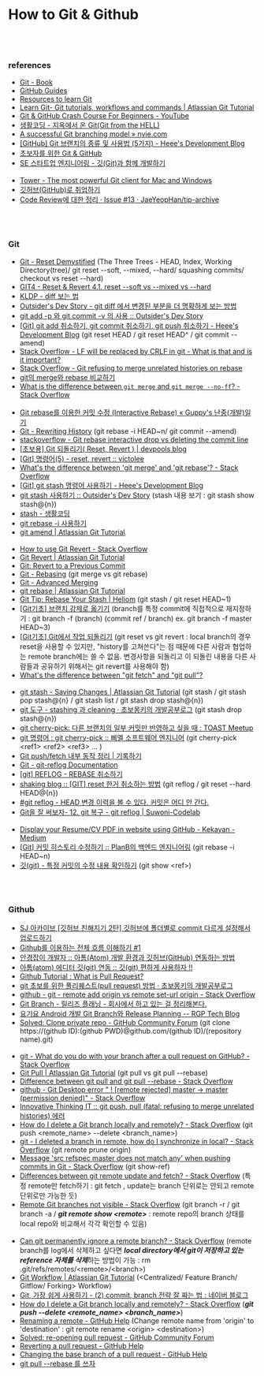 How to Git & Github
==========


 <br/><br/>


### references
- [Git - Book](https://git-scm.com/book/en/v2)
- [GitHub Guides](https://guides.github.com/)
- [Resources to learn Git](http://try.github.io/)
- [Learn Git- Git tutorials, workflows and commands | Atlassian Git Tutorial](https://www.atlassian.com/git)
- [Git & GitHub Crash Course For Beginners - YouTube](https://www.youtube.com/watch?v=SWYqp7iY_Tc)
- [생활코딩 - 지옥에서 온 Git(Git from the HELL)](https://www.youtube.com/playlist?list=PLuHgQVnccGMA8iwZwrGyNXCGy2LAAsTXk)
- [A successful Git branching model » nvie.com](https://nvie.com/posts/a-successful-git-branching-model/)
- [[GitHub] Git 브랜치의 종류 및 사용법 (5가지) - Heee's Development Blog](https://gmlwjd9405.github.io/2018/05/11/types-of-git-branch.html)
- [초보자를 위한 Git & GitHub](https://www.slideshare.net/jayjin0427/git-github-145104268?fbclid=IwAR0czFuOQALN6gybwm2CnKmf7nBApFeT07-Y-AUZ5In3prcW7_bTzUYZlC8)
- [SE 스타트업 엔지니어링 - 깃(Git)과 함께 개발하기](https://tech.10000lab.xyz/git/using-git-as-you-work.html)  <br/><br/>
- [Tower - The most powerful Git client for Mac and Windows](https://www.git-tower.com/windows)
- [깃허브(GitHub)로 취업하기](https://sujinlee.me/professional-github/)
- [Code Review에 대한 정리 · Issue #13 · JaeYeopHan/tip-archive](https://github.com/JaeYeopHan/tip-archive/issues/13)


 <br/><br/>


### Git 
- [Git - Reset Demystified](https://git-scm.com/book/en/v2/Git-Tools-Reset-Demystified) (The Three Trees - HEAD, Index, Working Directory(tree)/ git reset --soft, --mixed, --hard/ squashing commits/ checkout vs reset --hard) 
- [GIT4 - Reset & Revert 4.1. reset --soft vs --mixed vs --hard](https://www.youtube.com/watch?v=DZSZowycr2o&list=PLuHgQVnccGMAvTJlPGzizAkyqXfZ9IyY8&index=6)
- [KLDP - diff 보는 법](https://kldp.org/node/103533)
- [Outsider's Dev Story - git diff 에서 변경된 부분을 더 명확하게 보는 방법](https://blog.outsider.ne.kr/1011) 
- [git add -p 와 git commit -v 의 사용 :: Outsider's Dev Story](https://blog.outsider.ne.kr/1247)
- [[Git] git add 취소하기, git commit 취소하기, git push 취소하기 - Heee's Development Blog](https://gmlwjd9405.github.io/2018/05/25/git-add-cancle.html) (git reset HEAD <file> / git reset HEAD^ / git commit --amend)
- [Stack Overflow - LF will be replaced by CRLF in git - What is that and is it important?](https://stackoverflow.com/questions/5834014/lf-will-be-replaced-by-crlf-in-git-what-is-that-and-is-it-important)
- [Stack Overflow - Git refusing to merge unrelated histories on rebase](https://stackoverflow.com/questions/37937984/git-refusing-to-merge-unrelated-histories-on-rebase/37938036#37938036)
- [git의 merge와 rebase 비교하기](https://blog.outsider.ne.kr/666)
- [What is the difference between `git merge` and `git merge --no-ff`? - Stack Overflow](https://stackoverflow.com/questions/9069061/what-is-the-difference-between-git-merge-and-git-merge-no-ff)  <br/><br/>
- [Git rebase를 이용한 커밋 수정 (Interactive Rebase) « Guppy's 난중(개발)일기](https://wckhg89.github.io/archivers/rebase)
- [Git - Rewriting History](https://git-scm.com/book/en/v2/Git-Tools-Rewriting-History#_git_amend) (git rebase -i HEAD~n/ git commit --amend)
- [stackoverflow - Git rebase interactive drop vs deleting the commit line](https://stackoverflow.com/questions/35846154/git-rebase-interactive-drop-vs-deleting-the-commit-line)
- [[초보용] Git 되돌리기( Reset, Revert ) | devpools blog](http://www.devpools.kr/2017/02/05/%EC%B4%88%EB%B3%B4%EC%9A%A9-git-%EB%90%98%EB%8F%8C%EB%A6%AC%EA%B8%B0-reset-revert/)
- [[Git] 명령어(5) - reset, revert :: victolee](https://victorydntmd.tistory.com/79)
- [What's the difference between 'git merge' and 'git rebase'? - Stack Overflow](https://stackoverflow.com/questions/16666089/whats-the-difference-between-git-merge-and-git-rebase/16666418#16666418)
- [[Git] git stash 명령어 사용하기 - Heee's Development Blog](https://gmlwjd9405.github.io/2018/05/18/git-stash.html)
- [git stash 사용하기 :: Outsider's Dev Story](https://blog.outsider.ne.kr/788) (stash 내용 보기 : git stash show stash@{n})
- [stash - 생활코딩](https://opentutorials.org/course/2708/15332)
- [git rebase -i 사용하기](https://jupiny.com/2018/05/07/git-rebase-i-option/)
- [git amend | Atlassian Git Tutorial](https://ko.atlassian.com/git/tutorials/rewriting-history)  <br/><br/>
- [How to use Git Revert - Stack Overflow](https://stackoverflow.com/questions/19032296/how-to-use-git-revert)
- [Git Revert | Atlassian Git Tutorial](https://www.atlassian.com/git/tutorials/undoing-changes/git-revert)
- [Git: Revert to a Previous Commit](https://stackabuse.com/git-revert-to-a-previous-commit/)
- [Git - Rebasing](https://git-scm.com/book/en/v2/Git-Branching-Rebasing) (git merge vs git rebase)
- [Git - Advanced Merging](https://git-scm.com/book/en/v2/Git-Tools-Advanced-Merging#_reverse_commit)
- [git rebase | Atlassian Git Tutorial](https://www.atlassian.com/git/tutorials/rewriting-history/git-rebase)
- [Git Tip: Rebase Your Stash | Heliom](http://heliom.ca/blog/posts/git-tip-rebase-your-stash) (git stash / git reset HEAD~1)
- [[Git기초] 브랜치 강제로 옮기기](https://cornswrold.tistory.com/251) (branch를 특정 commit에 직접적으로 재지정하기 : git branch -f (branch) (commit ref / branch) ex. git branch -f master HEAD~3)
- [[Git기초] Git에서 작업 되돌리기](https://cornswrold.tistory.com/252) (git reset vs git revert : local branch의 경우 reset을 사용할 수 있지만, "history를 고쳐쓴다"는 점 때문에 다른 사람과 협업하는 remote branch에는 쓸 수 없음. 변경사항을 되돌리고 이 되돌린 내용을 다른 사람들과 공유하기 위해서는 git revert를 사용해야 함)
- [What's the difference between "git fetch" and "git pull"?](https://www.git-tower.com/learn/git/faq/difference-between-git-fetch-git-pull)  <br/><br/>
- [git stash - Saving Changes | Atlassian Git Tutorial](https://www.atlassian.com/git/tutorials/saving-changes/git-stash) (git stash / git stash pop stash@{n} / git stash list / git stash drop stash@{n})
- [git 도구 - stashing 과 cleaning · 초보몽키의 개발공부로그](https://wayhome25.github.io/git/2017/05/16/git-07-stashing-cleaning/) (git stash drop stash@{n})
- [git cherry-pick: 다른 브랜치의 일부 커밋만 반영하고 싶을 때 : TOAST Meetup](https://meetup.toast.com/posts/45)
- [git 명령어 : git cherry-pick :: 삐멜 소프트웨어 엔지니어](https://imasoftwareengineer.tistory.com/7) (git cherry-pick \<ref1\> \<ref2\> \<ref3\> ... )
- [Git push/fetch 내부 동작 정리 | 기록하기](https://hongsii.github.io/2018/11/08/git-push-fetch/)
- [Git - git-reflog Documentation](https://git-scm.com/docs/git-reflog)
- [[git] REFLOG - REBASE 취소하기](https://americanopeople.tistory.com/206)
- [shaking blog :: [GIT] reset 한거 취소하는 방법](https://88240.tistory.com/284) (git reflog / git reset --hard HEAD@{n})
- [#git reflog - HEAD 변경 이력을 볼 수 있다. 커밋은 어디 안 간다.](http://ohyecloudy.com/pnotes/archives/1994/)
- [Git을 잘 써보자- 12. git 복구 - git reflog | Suwoni-Codelab](https://suwoni-codelab.com/git/2018/04/07/Git-reflog/)  <br/><br/>
- [Display your Resume/CV PDF in website using GitHub - Kekayan - Medium](https://medium.com/@kekayan/display-your-resume-cv-pdf-in-website-using-github-73a088ac961d)
- [[Git] 커밋 히스토리 수정하기 :: PlanB의 백엔드 엔지니어링](https://planbs.tistory.com/entry/Git-%EC%BB%A4%EB%B0%8B-%ED%9E%88%EC%8A%A4%ED%86%A0%EB%A6%AC-%EC%88%98%EC%A0%95%ED%95%98%EA%B8%B0) (git rebase -i HEAD~n)
- [깃(git) - 특정 커밋의 수정 내용 확인하기](https://awesometic.tistory.com/179) (git show \<ref\>)


 <br/><br/>
  

### Github
- [SJ 아카이브 [깃허브 친해지기 2탄] 깃허브에 폴더별로 commit 다르게 설정해서 업로드하기](https://sojungarchive0414.blogspot.com/2018/03/2-commit.html)
- [Github를 이용하는 전체 흐름 이해하기 #1](https://blog.outsider.ne.kr/865)
- [안경잡이 개발자 :: 아톰(Atom) 개발 환경과 깃허브(GitHub) 연동하는 방법](https://ndb796.tistory.com/51)
- [아톰(atom) 에디터 깃(git) 연동 :: 깃(git) 편하게 사용하자 !!](http://blog.naver.com/PostView.nhn?blogId=wlgh325&logNo=221443819508&categoryNo=46&parentCategoryNo=0&viewDate=&currentPage=1&postListTopCurrentPage=1&from=search) 
- [Github Tutorial : What is Pull Request?](https://www.youtube.com/watch?v=e3bjQX9jIBk)
- [git 초보를 위한 풀리퀘스트(pull request) 방법 · 초보몽키의 개발공부로그](https://wayhome25.github.io/git/2017/07/08/git-first-pull-request-story/)
- [github - git - remote add origin vs remote set-url origin - Stack Overflow](https://stackoverflow.com/questions/42830557/git-remote-add-origin-vs-remote-set-url-origin/42830632)
- [Git Branch - 릴리즈 플래닝 - 회사에서 하고 있는 걸 정리해본다.](https://thdev.tech/android/git/2018/01/21/Git-Branch/)
- [요기요 Android 개발 Git Branch와 Release Planning -- RGP Tech Blog](https://rgpkorea.github.io/posts/ygy-android-release-planning/)
- [Solved: Clone private repo - GitHub Community Forum](https://github.community/t5/How-to-use-Git-and-GitHub/Clone-private-repo/td-p/12616) (git clone https://(github ID):(github PWD)@github.com/(github ID)/(repository name).git) <br/><br/>
- [git - What do you do with your branch after a pull request on GitHub? - Stack Overflow](https://stackoverflow.com/questions/7904038/what-do-you-do-with-your-branch-after-a-pull-request-on-github)
- [Git Pull | Atlassian Git Tutorial](https://www.atlassian.com/git/tutorials/syncing/git-pull) (git pull vs git pull --rebase)
- [Difference between git pull and git pull --rebase - Stack Overflow](https://stackoverflow.com/questions/18930527/difference-between-git-pull-and-git-pull-rebase)
- [github - Git Desktop error " ! [remote rejected] master -> master (permission denied)" - Stack Overflow](https://stackoverflow.com/questions/51976794/git-desktop-error-remote-rejected-master-master-permission-denied)
- [Innovative Thinking IT :: git push, pull (fatal: refusing to merge unrelated histories) 에러](https://jobc.tistory.com/177)
- [How do I delete a Git branch locally and remotely? - Stack Overflow](https://stackoverflow.com/questions/2003505/how-do-i-delete-a-git-branch-locally-and-remotely) (git push <remote_name> --delete <branch_name>)
- [git - I deleted a branch in remote, how do I synchronize in local? - Stack Overflow](https://stackoverflow.com/questions/46156118/i-deleted-a-branch-in-remote-how-do-i-synchronize-in-local) (git remote prune origin)
- [Message 'src refspec master does not match any' when pushing commits in Git - Stack Overflow](https://stackoverflow.com/questions/4181861/message-src-refspec-master-does-not-match-any-when-pushing-commits-in-git) (git show-ref)
- [Differences between git remote update and fetch? - Stack Overflow](https://stackoverflow.com/questions/1856499/differences-between-git-remote-update-and-fetch) (특정 remote만 fetch하기 : git fetch <remote> <remote branch>, update는 branch 단위로는 안되고 remote 단위로만 가능한 듯)
- [Remote Git branches not visible - Stack Overflow](https://stackoverflow.com/questions/41406903/remote-git-branches-not-visible) (git branch -r / git branch -a / ___git remote show \<remote\>___ : remote repo의 branch 상태를 local repo와 비교해서 각각 확인할 수 있음) <br/><br/>
- [Can git permanently ignore a remote branch? - Stack Overflow](https://stackoverflow.com/questions/16842426/can-git-permanently-ignore-a-remote-branch) (remote branch를 log에서 삭제하고 싶다면 ***local directory에서 git이 저장하고 있는 reference 자체를 삭제***하는 방법이 가능 : rm .git/refs/remotes/\<remote\>/\<branch\>)
- [Git Workflow | Atlassian Git Tutorial](https://www.atlassian.com/git/tutorials/comparing-workflows) (<Centralized/ Feature Branch/ Gitflow/ Forking> Workflow)
- [Git, 가장 쉽게 사용하기 - (2) commit, branch 전략 잘 짜는 법 : 네이버 블로그](http://blog.naver.com/PostView.nhn?blogId=tmondev&logNo=220763012361&redirect=Dlog)
- [How do I delete a Git branch locally and remotely? - Stack Overflow](https://stackoverflow.com/questions/2003505/how-do-i-delete-a-git-branch-locally-and-remotely) (___git push --delete <remote_name> <branch_name>___)
- [Renaming a remote - GitHub Help](https://help.github.com/en/articles/renaming-a-remote) (Change remote name from 'origin' to 'destination' : git remote rename \<origin> \<destination>)
- [Solved: re-opening pull request - GitHub Community Forum](https://github.community/t5/How-to-use-Git-and-GitHub/re-opening-pull-request/td-p/12154)
- [Reverting a pull request - GitHub Help](https://help.github.com/en/articles/reverting-a-pull-request)
- [Changing the base branch of a pull request - GitHub Help](https://help.github.com/en/articles/changing-the-base-branch-of-a-pull-request)
- [git pull --rebase 를 쓰자](https://jusths.tistory.com/60)


